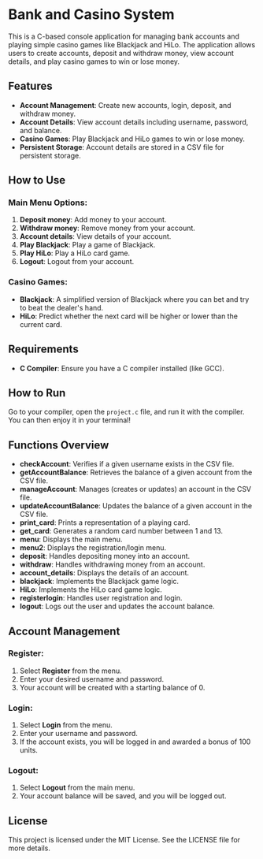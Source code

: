 # Bank and Casino System

This is a C-based console application for managing bank accounts and playing simple casino games like Blackjack and HiLo. The application allows users to create accounts, deposit and withdraw money, view account details, and play casino games to win or lose money.

## Features

- **Account Management**: Create new accounts, login, deposit, and withdraw money.
- **Account Details**: View account details including username, password, and balance.
- **Casino Games**: Play Blackjack and HiLo games to win or lose money.
- **Persistent Storage**: Account details are stored in a CSV file for persistent storage.

## How to Use

### Main Menu Options:
1. **Deposit money**: Add money to your account.
2. **Withdraw money**: Remove money from your account.
3. **Account details**: View details of your account.
4. **Play Blackjack**: Play a game of Blackjack.
5. **Play HiLo**: Play a HiLo card game.
6. **Logout**: Logout from your account.

### Casino Games:
- **Blackjack**: A simplified version of Blackjack where you can bet and try to beat the dealer's hand.
- **HiLo**: Predict whether the next card will be higher or lower than the current card.

## Requirements

- **C Compiler**: Ensure you have a C compiler installed (like GCC).

## How to Run

Go to your compiler, open the `project.c` file, and run it with the compiler. You can then enjoy it in your terminal!


## Functions Overview

- **checkAccount**: Verifies if a given username exists in the CSV file.
- **getAccountBalance**: Retrieves the balance of a given account from the CSV file.
- **manageAccount**: Manages (creates or updates) an account in the CSV file.
- **updateAccountBalance**: Updates the balance of a given account in the CSV file.
- **print_card**: Prints a representation of a playing card.
- **get_card**: Generates a random card number between 1 and 13.
- **menu**: Displays the main menu.
- **menu2**: Displays the registration/login menu.
- **deposit**: Handles depositing money into an account.
- **withdraw**: Handles withdrawing money from an account.
- **account_details**: Displays the details of an account.
- **blackjack**: Implements the Blackjack game logic.
- **HiLo**: Implements the HiLo card game logic.
- **registerlogin**: Handles user registration and login.
- **logout**: Logs out the user and updates the account balance.

## Account Management

### Register:
1. Select **Register** from the menu.
2. Enter your desired username and password.
3. Your account will be created with a starting balance of 0.

### Login:
1. Select **Login** from the menu.
2. Enter your username and password.
3. If the account exists, you will be logged in and awarded a bonus of 100 units.

### Logout:
1. Select **Logout** from the main menu.
2. Your account balance will be saved, and you will be logged out.

## License

This project is licensed under the MIT License. See the LICENSE file for more details.
